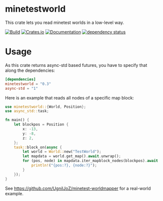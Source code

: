 # minetestworld

This crate lets you read minetest worlds in a low-level way.

[![Build](https://github.com/UgnilJoZ/rust-minetestworld/actions/workflows/rust.yaml/badge.svg)](https://github.com/UgnilJoZ/rust-minetestworld/actions/workflows/rust.yaml)
[![Crates.io](https://img.shields.io/crates/v/minetestworld.svg)](https://crates.io/crates/minetestworld)
[![Documentation](https://docs.rs/minetestworld/badge.svg)](https://docs.rs/minetestworld/latest/minetestworld/)
[![dependency status](https://deps.rs/crate/minetestworld/0.3.1/status.svg)](https://deps.rs/crate/minetestworld/0.3.1)

# Usage
As this crate returns async-std based futures, you have to specify that along the dependencies:
```toml
[dependencies]
minetestworld = "0.3"
async-std = "1"
```

Here is an example that reads all nodes of a specific map block:
```rs
use minetestworld::{World, Position};
use async_std::task;

fn main() {
    let blockpos = Position {
        x: -13,
        y: -8,
        z: 2,
    };
    task::block_on(async {
        let world = World::new("TestWorld");
        let mapdata = world.get_map().await.unwrap();
        for (pos, node) in mapdata.iter_mapblock_nodes(blockpos).await.unwrap() {
            println!("{pos:?}, {node:?}");
        }
    });
}
```

See <https://github.com/UgnilJoZ/minetest-worldmapper> for a real-world example.
